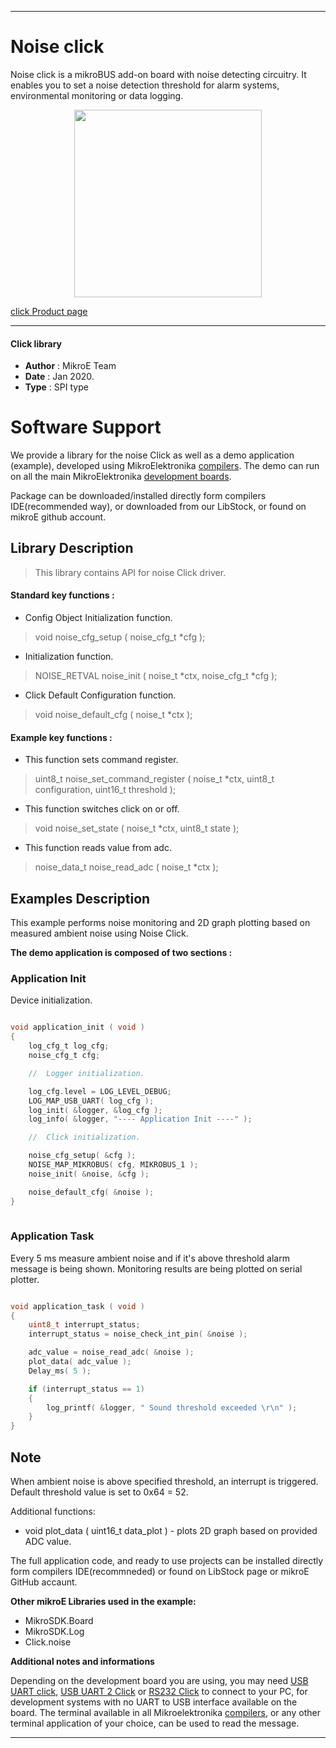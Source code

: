 
---
# Noise click

Noise click is a mikroBUS add-on board with noise detecting circuitry. It enables you to set a noise detection threshold for alarm systems, environmental monitoring or data logging.

<p align="center">
  <img src="https://download.mikroe.com/images/click_for_ide/noise_click.png" height=300px>
</p>

[click Product page](https://www.mikroe.com/noise-click)

---


#### Click library 

- **Author**        : MikroE Team
- **Date**          : Jan 2020.
- **Type**          : SPI type


# Software Support

We provide a library for the noise Click 
as well as a demo application (example), developed using MikroElektronika 
[compilers](https://shop.mikroe.com/compilers). 
The demo can run on all the main MikroElektronika [development boards](https://shop.mikroe.com/development-boards).

Package can be downloaded/installed directly form compilers IDE(recommended way), or downloaded from our LibStock, or found on mikroE github account. 

## Library Description

> This library contains API for noise Click driver.

#### Standard key functions :

- Config Object Initialization function.
> void noise_cfg_setup ( noise_cfg_t *cfg ); 
 
- Initialization function.
> NOISE_RETVAL noise_init ( noise_t *ctx, noise_cfg_t *cfg );

- Click Default Configuration function.
> void noise_default_cfg ( noise_t *ctx );


#### Example key functions :

- This function sets command register.
> uint8_t noise_set_command_register ( noise_t *ctx, uint8_t configuration,
>                                      uint16_t threshold );
 
- This function switches click on or off.
> void noise_set_state ( noise_t *ctx, uint8_t state );

- This function reads value from adc.
> noise_data_t noise_read_adc ( noise_t *ctx );

## Examples Description

This example performs noise monitoring and 2D graph 
plotting based on measured ambient noise using Noise Click.  

**The demo application is composed of two sections :**

### Application Init 

Device initialization.

```c

void application_init ( void )
{
    log_cfg_t log_cfg;
    noise_cfg_t cfg;

    //  Logger initialization.

    log_cfg.level = LOG_LEVEL_DEBUG;
    LOG_MAP_USB_UART( log_cfg );
    log_init( &logger, &log_cfg );
    log_info( &logger, "---- Application Init ----" );

    //  Click initialization.

    noise_cfg_setup( &cfg );
    NOISE_MAP_MIKROBUS( cfg, MIKROBUS_1 );
    noise_init( &noise, &cfg );

    noise_default_cfg( &noise );
}
  
```

### Application Task

Every 5 ms measure ambient noise and if it's above threshold
alarm message is being shown.
Monitoring results are being plotted on serial plotter. 

```c

void application_task ( void )
{
    uint8_t interrupt_status;
    interrupt_status = noise_check_int_pin( &noise );

    adc_value = noise_read_adc( &noise );
    plot_data( adc_value );
    Delay_ms( 5 );

    if (interrupt_status == 1)
    {
        log_printf( &logger, " Sound threshold exceeded \r\n" );
    }
}

```

## Note

When ambient noise is above specified threshold, an interrupt
is triggered. Default threshold value is set to 0x64 = 52.

Additional functions:

- void plot_data ( uint16_t data_plot ) - plots 2D graph
based on provided ADC value.

The full application code, and ready to use projects can be  installed directly form compilers IDE(recommneded) or found on LibStock page or mikroE GitHub accaunt.

**Other mikroE Libraries used in the example:** 

- MikroSDK.Board
- MikroSDK.Log
- Click.noise

**Additional notes and informations**

Depending on the development board you are using, you may need 
[USB UART click](https://shop.mikroe.com/usb-uart-click), 
[USB UART 2 Click](https://shop.mikroe.com/usb-uart-2-click) or 
[RS232 Click](https://shop.mikroe.com/rs232-click) to connect to your PC, for 
development systems with no UART to USB interface available on the board. The 
terminal available in all Mikroelektronika 
[compilers](https://shop.mikroe.com/compilers), or any other terminal application 
of your choice, can be used to read the message.



---
